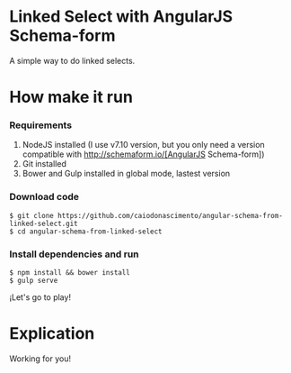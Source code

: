 # Linked Select with AngularJS Schema-form

A simple way to do linked selects.

# How make it run

### Requirements

1. NodeJS installed (I use v7.10 version, but you only need a version compatible with http://schemaform.io/[AngularJS Schema-form])
2. Git installed
3. Bower and Gulp installed in global mode, lastest version

### Download code

```
$ git clone https://github.com/caiodonascimento/angular-schema-from-linked-select.git
$ cd angular-schema-from-linked-select
```

### Install dependencies and run

```
$ npm install && bower install
$ gulp serve
```

¡Let's go to play!

# Explication

Working for you!
